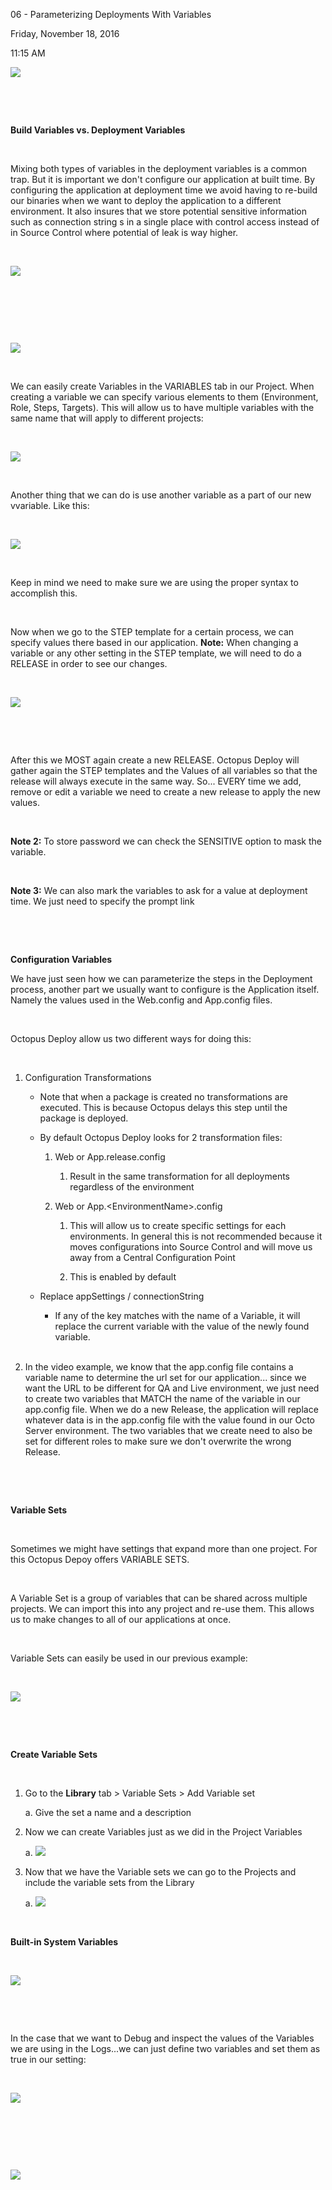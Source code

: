 06 - Parameterizing Deployments With Variables

Friday, November 18, 2016

11:15 AM

![](005_06_-_Parameterizing_Deployments_With_Variables_000.png)

 

 

**Build Variables vs. Deployment Variables**

 

Mixing both types of variables in the deployment variables is a common trap. But it is important we don\'t configure our application at built time. By configuring the application at deployment time we avoid having to re-build our binaries when we want to deploy the application to a different environment. It also insures that we store potential sensitive information such as connection string s in a single place with control access instead of in Source Control where potential of leak is way higher.

 

![](005_06_-_Parameterizing_Deployments_With_Variables_001.png)

 

 

 

![](005_06_-_Parameterizing_Deployments_With_Variables_002.png)

 

We can easily create Variables in the VARIABLES tab in our Project. When creating a variable we can specify various elements to them (Environment, Role, Steps, Targets). This will allow us to have multiple variables with the same name that will apply to different projects:

 

![](005_06_-_Parameterizing_Deployments_With_Variables_003.png)

 

Another thing that we can do is use another variable as a part of our new vvariable. Like this:

 

![](005_06_-_Parameterizing_Deployments_With_Variables_004.png)

 

Keep in mind we need to make sure we are using the proper syntax to accomplish this.

 

Now when we go to the STEP template for a certain process, we can specify values there based in our application. **Note:** When changing a variable or any other setting in the STEP template, we will need to do a RELEASE in order to see our changes.

 

![](005_06_-_Parameterizing_Deployments_With_Variables_005.png)

 

 

After this we MOST again create a new RELEASE. Octopus Deploy will gather again the STEP templates and the Values of all variables so that the release will always execute in the same way. So... EVERY time we add, remove or edit a variable we need to create a new release to apply the new values.

 

**Note 2:** To store password we can check the SENSITIVE option to mask the variable.

 

**Note 3:** We can also mark the variables to ask for a value at deployment time. We just need to specify the prompt link

 

 

**Configuration Variables**

We have just seen how we can parameterize the steps in the Deployment process, another part we usually want to configure is the Application itself. Namely the values used in the Web.config and App.config files.

 

Octopus Deploy allow us two different ways for doing this:

 

1.  Configuration Transformations

    -   Note that when a package is created no transformations are executed. This is because Octopus delays this step until the package is deployed.

    -   By default Octopus Deploy looks for 2 transformation files:

        1.  Web or App.release.config

            1.  Result in the same transformation for all deployments regardless of the environment

        2.  Web or App.\<EnvironmentName\>.config

            1.  This will allow us to create specific settings for each environments. In general this is not recommended because it moves configurations into Source Control and will move us away from a Central Configuration Point

            2.  This is enabled by default

    -   Replace appSettings / connectionString

        -   If any of the key matches with the name of a Variable, it will replace the current variable with the value of the newly found variable.\
             

2.  In the video example, we know that the app.config file contains a variable name to determine the url set for our application... since we want the URL to be different for QA and Live environment, we just need to create two variables that MATCH the name of the variable in our app.config file. When we do a new Release, the application will replace whatever data is in the app.config file with the value found in our Octo Server environment. The two variables that we create need to also be set for different roles to make sure we don\'t overwrite the wrong Release.

 

 

**Variable Sets**

 

Sometimes we might have settings that expand more than one project. For this Octopus Depoy offers VARIABLE SETS.

 

A Variable Set is a group of variables that can be shared across multiple projects. We can import this into any project and re-use them. This allows us to make changes to all of our applications at once.

 

Variable Sets can easily be used in our previous example:

 

![](005_06_-_Parameterizing_Deployments_With_Variables_006.png)

 

 

**Create Variable Sets**

 

1.  Go to the **Library** tab \> Variable Sets \> Add Variable set

    a.  Give the set a name and a description

2.  Now we can create Variables just as we did in the Project Variables

    a.  ![](005_06_-_Parameterizing_Deployments_With_Variables_007.png)

3.  Now that we have the Variable sets we can go to the Projects and include the variable sets from the Library

    a.  ![](005_06_-_Parameterizing_Deployments_With_Variables_008.png)

 

**Built-in System Variables**

 

![](005_06_-_Parameterizing_Deployments_With_Variables_009.png)

 

 

In the case that we want to Debug and inspect the values of the Variables we are using in the Logs...we can just define two variables and set them as true in our setting:

 

![](005_06_-_Parameterizing_Deployments_With_Variables_010.png)

 

 

 

![](005_06_-_Parameterizing_Deployments_With_Variables_011.png)

 

 

